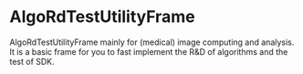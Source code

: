 # AlgoRdTestUtilityFrame
AlgoRdTestUtilityFrame mainly for (medical) image computing and analysis. It is a basic frame for you to fast implement the R&amp;D of algorithms and the test of SDK.
